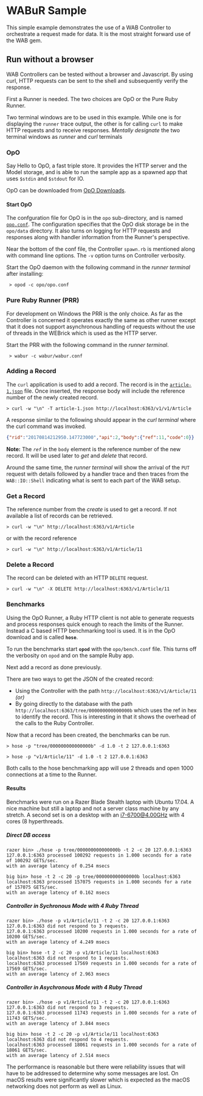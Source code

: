 # WABuR Sample

This simple example demonstrates the use of a WAB Controller to orchestrate
a request made for data. It is the most straight forward use of the WAB gem.

## Run without a browser

WAB Controllers can be tested without a browser and Javascript. By using curl,
HTTP requests can be sent to the shell and subsequently verify the response.

First a Runner is needed. The two choices are OpO or the Pure Ruby Runner.

Two terminal windows are to be used in this example. While one is for
displaying the `runner` trace output, the other is for calling `curl` to make
HTTP requests and to receive responses. *Mentally designate* the two terminal
windows as *runner* and *curl* terminals


### OpO

Say Hello to OpO, a fast triple store. It provides the HTTP server and the
Model storage, and is able to run the sample app as a spawned app that uses
`$stdin` and `$stdout` for IO.

OpO can be downloaded from
[OpO Downloads](http://www.opo.technology/download/index.html).

#### Start OpO

The confguration file for OpO is in the `opo` sub-directory, and is named
[`opo.conf`](opo/opo.conf). The configuration specifies that the OpO disk
storage be in the `opo/data` directory. It also turns on logging for HTTP
requests and responses along with handler information from the Runner's
perspective.

Near the bottom of the conf file, the Controller `spawn.rb` is mentioned
along with command line options. The `-v` option turns on Controller
verbosity.

Start the OpO daemon with the following command in the *runner terminal* after
installing:

```
 > opod -c opo/opo.conf
```

### Pure Ruby Runner (PRR)

For development on Windows the PRR is the only choice. As far as the
Controller is concerned it operates exactly the same as other runner except
that it does not support asynchronous handling of requests without the use of
threads in the WEBrick which is used as the HTTP server.

Start the PRR with the following command in the *runner terminal*.

```
 > wabur -c wabur/wabur.conf
```

### Adding a Record

The `curl` application is used to add a record. The record is in the
[`article-1.json`](article-1.json) file. Once inserted, the response body
will include the reference number of the newly created record.

```
> curl -w "\n" -T article-1.json http://localhost:6363/v1/v1/Article
```

A response similar to the following should appear in the *curl terminal* where
the curl command was invoked.

```json
{"rid":"20170814212950.147723000","api":2,"body":{"ref":11,"code":0}}
```

**Note:** The *`ref`* in the `body` element is the reference number of the new
record. It will be used later to *get* and *delete* that record.

Around the same time, the *runner terminal* will show the arrival of the `PUT`
request with details followed by a handler trace and then traces from the
`WAB::IO::Shell` indicating what is sent to each part of the WAB setup.

### Get a Record

The reference number from the *create* is used to get a record. If not available
a list of records can be retrieved.

```
> curl -w "\n" http://localhost:6363/v1/Article
```

or with the record reference

```
> curl -w "\n" http://localhost:6363/v1/Article/11
```

### Delete a Record

The record can be deleted with an HTTP `DELETE` request.

```
> curl -w "\n" -X DELETE http://localhost:6363/v1/Article/11
```

### Benchmarks

Using the OpO Runner, a Ruby HTTP client is not able to generate requests and
process responses quick enough to reach the limits of the Runner. Instead a C
based HTTP benchmarking tool is used. It is in the OpO download and is called
**`hose`**.

To run the benchmarks start **`opod`** with the `opo/bench.conf` file. This
turns off the verbosity on `opod` and on the sample Ruby app.

Next add a record as done previously.

There are two ways to get the JSON of the created record:
  * Using the Controller with the path `http://localhost:6363/v1/Article/11` *(or)*
  * By going directly to the database with the path
    `http://localhost:6363/tree/000000000000000b` which uses the ref in hex to
    identify the record. This is interesting in that it shows the overhead of
    the calls to the Ruby Controller.

Now that a record has been created, the benchmarks can be run.

```
> hose -p "tree/000000000000000b" -d 1.0 -t 2 127.0.0.1:6363
```

```
> hose -p "v1/Article/11" -d 1.0 -t 2 127.0.0.1:6363
```

Both calls to the hose benchmarking app will use 2 threads and open 1000
connections at a time to the Runner.

#### Results

Benchmarks were run on a Razer Blade Stealth laptop with Ubuntu 17.04. A nice
machine but still a laptop and not a server class machine by any stretch. A
second set is on a desktop with an i7-6700@4.00GHz with 4 cores (8
hyperthreads.

##### Direct DB access

```
razer bin> ./hose -p tree/000000000000000b -t 2 -c 20 127.0.0.1:6363
127.0.0.1:6363 processed 100292 requests in 1.000 seconds for a rate of 100292 GETS/sec.
with an average latency of 0.254 msecs

big bin> hose -t 2 -c 20 -p tree/000000000000000b localhost:6363
localhost:6363 processed 157075 requests in 1.000 seconds for a rate of 157075 GETS/sec.
with an average latency of 0.162 msecs

```

##### Controller in Sychronous Mode with 4 Ruby Thread

```
razer bin> ./hose -p v1/Article/11 -t 2 -c 20 127.0.0.1:6363
127.0.0.1:6363 did not respond to 3 requests.
127.0.0.1:6363 processed 10200 requests in 1.000 seconds for a rate of 10200 GETS/sec.
with an average latency of 4.249 msecs

big bin> hose -t 2 -c 20 -p v1/Article/11 localhost:6363
localhost:6363 did not respond to 1 requests.
localhost:6363 processed 17569 requests in 1.000 seconds for a rate of 17569 GETS/sec.
with an average latency of 2.963 msecs

```

##### Controller in Asychronous Mode with 4 Ruby Thread

```
razer bin> ./hose -p v1/Article/11 -t 2 -c 20 127.0.0.1:6363
127.0.0.1:6363 did not respond to 3 requests.
127.0.0.1:6363 processed 11743 requests in 1.000 seconds for a rate of 11743 GETS/sec.
with an average latency of 3.844 msecs

big bin> hose -t 2 -c 20 -p v1/Article/11 localhost:6363
localhost:6363 did not respond to 4 requests.
localhost:6363 processed 18061 requests in 1.000 seconds for a rate of 18061 GETS/sec.
with an average latency of 2.514 msecs

```

The performance is reasonable but there were reliability issues that will have
to be addressed to determine why some messages are lost. On macOS results were
significantly slower which is expected as the macOS networking does not
perform as well as Linux.
